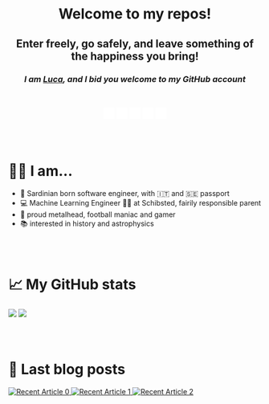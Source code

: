 <p align="center">
    <h1 align="center">Welcome to my repos!</h1>
    <h2 align="center">Enter freely, go safely, and leave something of the happiness you bring!</h3>
    <h3 align="center"><i>I am <a target="_blank" href="https://www.lucaballore.com">Luca</a>, and I bid you welcome to my GitHub account</i></h2>
    <br />
    <p align="center">
        <a href="https://www.lucaballore.com" target="_blank"><img align="center" alt="lucaballore.com" width="22px" src="./resources/www.svg" /></a>
        <a href="https://www.linkedin.com/in/lucaballore/" target="_blank"><img align="center" alt="Luca Ballore | LinkedIn" width="22px" src="./resources/linkedin.svg" /></a>
        <a href="https://twitter.com/LBallore" target="_blank"><img align="center" alt="Luca Ballore | Twitter" width="22px" src="./resources/twitter.svg" /></a>
        <a href="https://blog.lucaballore.com" target="_blank"><img align="center" alt="Luca Ballore | Medium" width="22px" src="./resources/medium.svg" /></a>
        <a href="https://github.com/lucone83" target="_blank"><img align="center" alt="Luca Ballore | GitHub" width="22px" src="./resources/github.svg" /></a>
    </p>
</p>

<br />
<br />

<p align="center">
    <h1 align="left">👨‍💻 I am...</h1>
</p>

- :house_with_garden: Sardinian born software engineer, with 🇮🇹 and 🇸🇪 passport
- :computer: Machine Learning Engineer :man_technologist: at Schibsted, fairily responsible parent
- :rocket: proud metalhead, football maniac and gamer
- :books: interested in history and astrophysics

<br />
<br />

<p align="center">
    <h1 align="left">📈 My GitHub stats</h1>
    <img align="center" src="https://github-readme-stats.vercel.app/api?username=lucone83&show_icons=true&theme=dark&count_private=true&line_height=33" />
    <img align="center" src="https://github-readme-stats.vercel.app/api/top-langs/?username=lucone83&theme=dark&hide=jupyter%20notebook&count_private=true&line_height=40">
</p>

<br />
<br />

<p align="center">
    <h1 align="left">📝 Last blog posts</h1>
    <a target="_blank" href="https://github-readme-medium-recent-article.vercel.app/medium/@luca.ballore/0"><img src="https://github-readme-medium-recent-article.vercel.app/medium/@luca.ballore/0" alt="Recent Article 0">
    <a target="_blank" href="https://github-readme-medium-recent-article.vercel.app/medium/@luca.ballore/1"><img src="https://github-readme-medium-recent-article.vercel.app/medium/@luca.ballore/1" alt="Recent Article 1">
    <a target="_blank" href="https://github-readme-medium-recent-article.vercel.app/medium/@luca.ballore/2"><img src="https://github-readme-medium-recent-article.vercel.app/medium/@luca.ballore/2" alt="Recent Article 2">
</p>
